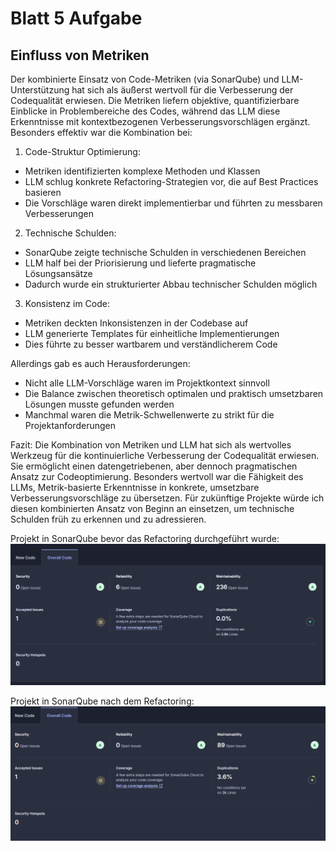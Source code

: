 Blatt 5 Aufgabe
================
Einfluss von Metriken
---------------------------
Der kombinierte Einsatz von Code-Metriken (via SonarQube) und LLM-Unterstützung hat sich als äußerst wertvoll für die Verbesserung der Codequalität erwiesen. Die Metriken liefern objektive, quantifizierbare Einblicke in Problembereiche des Codes, während das LLM diese Erkenntnisse mit kontextbezogenen Verbesserungsvorschlägen ergänzt.
Besonders effektiv war die Kombination bei:
1. Code-Struktur Optimierung:
- Metriken identifizierten komplexe Methoden und Klassen
- LLM schlug konkrete Refactoring-Strategien vor, die auf Best Practices basieren
- Die Vorschläge waren direkt implementierbar und führten zu messbaren Verbesserungen
2. Technische Schulden:
- SonarQube zeigte technische Schulden in verschiedenen Bereichen
- LLM half bei der Priorisierung und lieferte pragmatische Lösungsansätze
- Dadurch wurde ein strukturierter Abbau technischer Schulden möglich
3. Konsistenz im Code:
- Metriken deckten Inkonsistenzen in der Codebase auf
- LLM generierte Templates für einheitliche Implementierungen
- Dies führte zu besser wartbarem und verständlicherem Code

Allerdings gab es auch Herausforderungen:
- Nicht alle LLM-Vorschläge waren im Projektkontext sinnvoll
- Die Balance zwischen theoretisch optimalen und praktisch umsetzbaren Lösungen musste gefunden werden
- Manchmal waren die Metrik-Schwellenwerte zu strikt für die Projektanforderungen

Fazit: Die Kombination von Metriken und LLM hat sich als wertvolles Werkzeug für die kontinuierliche Verbesserung der Codequalität erwiesen. Sie ermöglicht einen datengetriebenen, aber dennoch pragmatischen Ansatz zur Codeoptimierung. Besonders wertvoll war die Fähigkeit des LLMs, Metrik-basierte Erkenntnisse in konkrete, umsetzbare Verbesserungsvorschläge zu übersetzen. Für zukünftige Projekte würde ich diesen kombinierten Ansatz von Beginn an einsetzen, um technische Schulden früh zu erkennen und zu adressieren.

Projekt in SonarQube bevor das Refactoring durchgeführt wurde:
![vorRef.png](images/vorRef.png)

Projekt in SonarQube nach dem Refactoring:
![nachRef.png](images/nachRef.png)